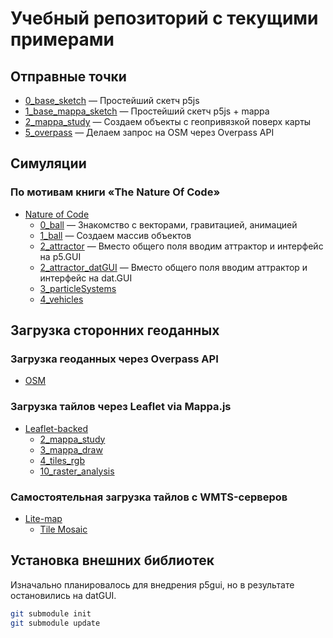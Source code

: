 # Учебный репозиторий с текущими примерами

## Отправные точки

- [0_base_sketch](./0_base_sketch) — Простейший скетч p5js
- [1_base_mappa_sketch](./1_base_mappa_sketch) — Простейший скетч p5js + mappa
- [2_mappa_study](./2_mappa_study) — Создаем объекты с геопривязкой поверх карты
- [5_overpass](./5_overpass) — Делаем запрос на OSM через Overpass API

## Симуляции

### По мотивам книги «The Nature Of Code»

- [Nature of Code](https://github.com/alexlipovka/23_masters/tree/main/natureofcode)
  - [0_ball](./natureofcode/0_ball) — Знакомство с векторами, гравитацией, анимацией
  - [1_ball](./natureofcode/1_ball) — Создаем массив объектов
  - [2_attractor](./natureofcode/2_attractor) — Вместо общего поля вводим аттрактор и интерфейс на p5.GUI
  - [2_attractor_datGUI](./natureofcode/2_attractor_datGUI) — Вместо общего поля вводим аттрактор и интерфейс на dat.GUI
  - [3_particleSystems](./natureofcode/3_particleSystems)
  - [4_vehicles](./natureofcode/4_vehicles)

## Загрузка сторонних геоданных

### Загрузка геоданных через Overpass API

- [OSM](https://github.com/alexlipovka/23_masters/tree/main/OSM)

### Загрузка тайлов через Leaflet via Mappa.js

- [Leaflet-backed](https://github.com/alexlipovka/23_masters/tree/main/Leaflet-backed)
  - [2_mappa_study](./Leaflet-backed/2_mappa_study)
  - [3_mappa_draw](./Leaflet-backed/3_mappa_draw)
  - [4_tiles_rgb](./Leaflet-backed/4_tiles_rgb)
  - [10_raster_analysis](./Leaflet-backed/10_raster_analysis)

### Самостоятельная загрузка тайлов с WMTS-серверов

- [Lite-map](https://github.com/alexlipovka/23_masters/tree/main/lite-map)
  - [Tile Mosaic](./lite-map/custom_map)		

## Установка внешних библиотек

Изначально планировалось для внедрения p5gui, но в результате остановились на datGUI.

```bash
git submodule init
git submodule update
```